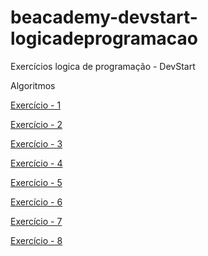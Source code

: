 # beacademy-devstart-logicadeprogramacao

Exercícios logica de programação - DevStart


Algoritmos

[Exercício - 1](./exercicio1.txt)

[Exercício - 2](./exercicio2.txt)

[Exercício - 3](./exercicio3.txt)

[Exercício - 4](./exercicio4.txt)

[Exercício - 5](./exercicio5.txt)

[Exercício - 6](./exercicio6.txt)

[Exercício - 7](./exercicio7.txt)

[Exercício - 8](./exercicio8.txt)